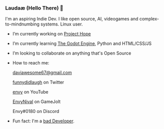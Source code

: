 ### Laudaæ (Hello There) 👋
I'm an aspiring Indie Dev. I like open source, AI, videogames and complex-to-mindnumbing systems.
Linux user.

<!--
**envyniv/envyniv** is a ✨ _special_ ✨ repository because its `README.md` (this file) appears on your GitHub profile.
-->
- I’m currently working on [Project Hope](https://github.com/envyniv/Project-Hope)
- I’m currently learning [The Godot Engine](godotengine.com), Python and HTML/CSS/JS
- I’m looking to collaborate on anything that's Open Source
- How to reach me:

  daviawesome67@gmail.com
  
  [funnydidlaugh](https://twitter.com/funnydidlaugh) on Twitter
  
  [envy](https://www.youtube.com/channel/UCErwEdNhRLN10PUkJXOAbpQ) on YouTube
  
  [EnvyNival](https://gamejolt.com/@EnvyNival) on GameJolt
  
  Envy#0180 on Discord
  
- Fun fact: I'm a [bad Developer](https://imgur.com/a/YSIaJr3).

